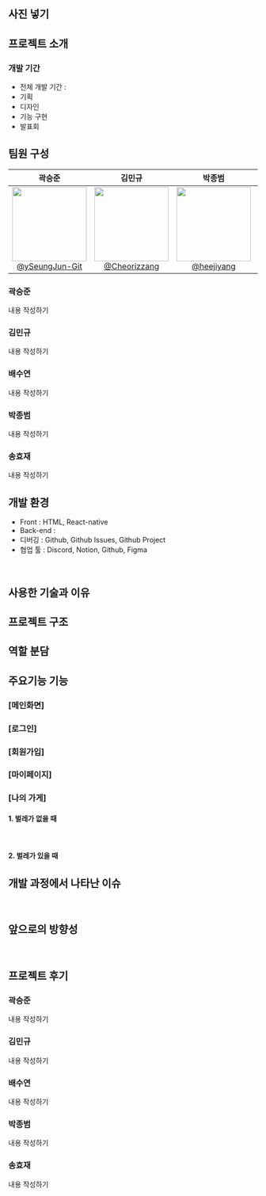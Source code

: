 ## 사진 넣기 

## 프로젝트 소개

### 개발 기간
- 전체 개발 기간 : 
- 기획
- 디자인
- 기능 구현
- 발표회

## 팀원 구성
<div align="center">

| **곽승준** | **김민규** | **박종범** | **배수연** | **송효재** |
| :------: |  :------: | :------: | :------: | :------: |
| [<img src="https://github.com/HSU-CheatCode/FindBug-Frontend/assets/114335932/e70eeca6-d766-430c-98df-98f05063286f" height=150 width=150> <br/> @ySeungJun-Git](https://github.com/SeungJun-Git) | [<img src="https://avatars.githubusercontent.com/u/112460466?v=4" height=150 width=150> <br/> @Cheorizzang](https://github.com/Cheorizzang) | [<img src="https://avatars.githubusercontent.com/u/112460506?v=4" height=150 width=150> <br/> @heejiyang](https://github.com/heejiyang) | [<img src="https://avatars.githubusercontent.com/u/76766459?v=4" height=150 width=150> <br/> @journey-ji](https://github.com/journey-ji) | [<img src="https://avatars.githubusercontent.com/u/76766459?v=4" height=150 width=150> <br/> @journey-ji](https://github.com/journey-ji) |

</div>

### 곽승준
내용 작성하기
<br>

### 김민규
내용 작성하기
<br>

### 배수연
내용 작성하기
<br>

### 박종범
내용 작성하기
<br>

### 송효재
내용 작성하기
<br>

## 개발 환경
- Front : HTML, React-native
- Back-end :
- 디버깅 : Github, Github Issues, Github Project
- 협업 툴 : Discord, Notion, Github, Figma

<br>

## 사용한 기술과 이유

## 프로젝트 구조

## 역할 분담

## 주요기능 기능
### [메인화면]

### [로그인]

### [회원가입]

### [마이페이지]
#### 

### [나의 가게]
#### 1. 벌레가 없을 때

<br>

#### 2. 벌레가 있을 때


## 개발 과정에서 나타난 이슈

<br>

## 앞으로의 방향성 

<br>


## 프로젝트 후기
### 곽승준
내용 작성하기
<br>

### 김민규
내용 작성하기
<br>

### 배수연
내용 작성하기
<br>

### 박종범
내용 작성하기
<br>

### 송효재
내용 작성하기
<br>

